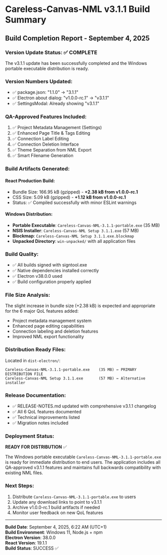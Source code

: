 # Careless-Canvas-NML v3.1.1 Build Summary

## Build Completion Report - September 4, 2025

### Version Update Status: ✅ COMPLETE

The v3.1.1 update has been successfully completed and the Windows portable executable distribution is ready.

### Version Numbers Updated:
- ✅ package.json: "1.1.0" → "3.1.1"
- ✅ Electron about dialog: "v1.0.0-rc.1" → "v3.1.1"  
- ✅ SettingsModal: Already showing "v3.1.1"

### QA-Approved Features Included:
1. ✅ Project Metadata Management (Settings)
2. ✅ Enhanced Page Title & Tags Editing
3. ✅ Connection Label Editing
4. ✅ Connection Deletion Interface
5. ✅ Theme Separation from NML Export
6. ✅ Smart Filename Generation

### Build Artifacts Generated:

#### React Production Build:
- Bundle Size: 166.95 kB (gzipped) - **+2.38 kB from v1.0.0-rc.1**
- CSS Size: 5.09 kB (gzipped) - **+1.12 kB from v1.0.0-rc.1**
- Status: ✅ Compiled successfully with minor ESLint warnings

#### Windows Distribution:
- **Portable Executable**: `Careless-Canvas-NML-3.1.1-portable.exe` (35 MB)
- **NSIS Installer**: `Careless-Canvas-NML Setup 3.1.1.exe` (57 MB)
- **Blockmap**: `Careless-Canvas-NML Setup 3.1.1.exe.blockmap`
- **Unpacked Directory**: `win-unpacked/` with all application files

### Build Quality:
- ✅ All builds signed with signtool.exe
- ✅ Native dependencies installed correctly
- ✅ Electron v38.0.0 used
- ✅ Build configuration properly applied

### File Size Analysis:
The slight increase in bundle size (+2.38 kB) is expected and appropriate for the 6 major QoL features added:
- Project metadata management system
- Enhanced page editing capabilities  
- Connection labeling and deletion features
- Improved NML export functionality

### Distribution Ready Files:
Located in `dist-electron/`:
```
Careless-Canvas-NML-3.1.1-portable.exe    (35 MB) ← PRIMARY DISTRIBUTION FILE
Careless-Canvas-NML Setup 3.1.1.exe       (57 MB) ← Alternative installer
```

### Release Documentation:
- ✅ RELEASE-NOTES.md updated with comprehensive v3.1.1 changelog
- ✅ All 6 QoL features documented
- ✅ Technical improvements listed
- ✅ Migration notes included

### Deployment Status:
**READY FOR DISTRIBUTION** ✅

The Windows portable executable `Careless-Canvas-NML-3.1.1-portable.exe` is ready for immediate distribution to end users. The application includes all QA-approved v3.1.1 features and maintains full backwards compatibility with existing NML files.

### Next Steps:
1. Distribute `Careless-Canvas-NML-3.1.1-portable.exe` to users
2. Update any download links to point to v3.1.1
3. Archive v1.0.0-rc.1 build artifacts if needed
4. Monitor user feedback on new QoL features

---
**Build Date**: September 4, 2025, 6:22 AM (UTC+1)  
**Build Environment**: Windows 11, Node.js + npm  
**Electron Version**: 38.0.0  
**React Version**: 19.1.1  
**Build Status**: SUCCESS ✅
